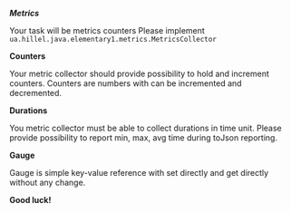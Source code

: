 ***Metrics***

Your task will be metrics counters
Please implement ```ua.hillel.java.elementary1.metrics.MetricsCollector```

**Counters**

Your metric collector should provide possibility to hold and increment counters.
Counters are numbers with can be incremented and decremented.

**Durations**

You metric collector must be able to collect durations in time unit.
Please provide possibility to report min, max, avg time during toJson reporting.

**Gauge**

Gauge is simple key-value reference with set directly and get directly without any change.

**Good luck!** 